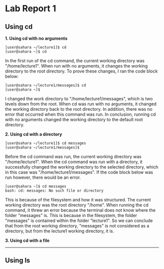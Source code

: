 # Lab Report 1

## Using cd
**1. Using cd with no arguments**
```
[user@sahara ~/lecture1]$ cd
[user@sahara ~]$ cd
```
In the first run of the cd command, the current working directory was "/home/lecture1". When run with no arguments, it changes the working directory to the root directory. To prove these changes, I ran the code block below: 
```
[user@sahara ~/lecture1/messages]$ cd
[user@sahara ~]$ 
```
I changed the work directory to "/home/lecture1/messages", which is two levels down from the root. When cd was run with no arguments, it changed the working directory back to the root directory. In addition, there was no error that occurred when this command was run. In conclusion, running cd with no arguments changed the working directory to the default root directory.

**2. Using cd with a directory**
```
[user@sahara ~/lecture1]$ cd messages
[user@sahara ~/lecture1/messages]$ 
```
Before the cd command was run, the current working directory was "/home/lecture1". When the cd command was run with a directory, it successfully changed the working directory to the selected directory, which in this case was "/home/lecture1/messages". If the code block below was run however, there would be an error.
```
[user@sahara ~]$ cd messages
bash: cd: messages: No such file or directory
```
This is because of the filesystem and how it was structured. The current working directory was the root directory "/home". When running the cd command, it threw an error because the terminal does not know where the folder "messages" is. This is because in the filesystem, the folder "messages" is contained within the folder "lecture1". So we can conclude that from the root working directory, "messages" is not considered as a directory, but from the lecture1 working directory, it is.

**3. Using cd with a file**

---
## Using ls
